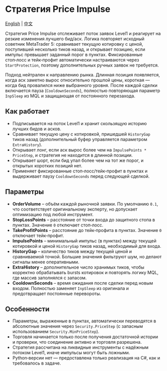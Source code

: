 # Стратегия Price Impulse
[English](README.md) | [中文](README_cn.md)

Стратегия Price Impulse отслеживает поток заявок Level1 и реагирует на резкие изменения лучшего бид/аск. Логика повторяет исходный советник MetaTrader 5: сравнивает текущую котировку с ценой, поступившей несколько тиков назад, и открывает позицию, если импульс превышает заданный порог в пунктах. Фиксированные стоп‑лосс и тейк‑профит автоматически настраиваются через `StartProtection`, поэтому дополнительных ручных заявок не требуется.

Подход нейтрален к направлению рынка. Длинная позиция появляется, когда аск заметно вырос относительно прошлой цены, короткая — когда бид провалился ниже выбранного уровня. После каждой сделки включается пауза (`CooldownSeconds`), полностью повторяющая параметр `InpSleep` из MQL и защищающая от постоянного перезахода.

## Как работает

- Подписывается на поток Level1 и хранит скользящую историю лучших бидов и асков.
- Сравнивает текущую цену с котировкой, пришедшей `HistoryGap` тиков назад (дополнительный буфер управляется параметром `ExtraHistory`).
- Открывает лонг, если аск вырос более чем на `ImpulsePoints * PriceStep`, и стратегия не находится в длинной позиции.
- Открывает шорт, если бид упал более чем на тот же порог, и открытых коротких позиций нет.
- Применяет фиксированные стоп‑лосс/тейк‑профит в пунктах и выдерживает паузу `CooldownSeconds` перед следующей сделкой.

## Параметры

- **OrderVolume** – объём каждой рыночной заявки. По умолчанию `0.1`, что соответствует оригинальному эксперту, но допускает оптимизацию под любой инструмент.
- **StopLossPoints** – расстояние от точки входа до защитного стопа в пунктах. Значение `0` отключает стоп‑лосс.
- **TakeProfitPoints** – расстояние до тейк‑профита в пунктах. Значение `0` отключает тейк‑профит.
- **ImpulsePoints** – минимальный импульс (в пунктах) между текущей котировкой и ценой `HistoryGap` тиков назад, необходимый для входа.
- **HistoryGap** – количество тиков между текущей ценой и сравниваемой точкой. Большие значения фильтруют шум, но делают сигналы менее оперативными.
- **ExtraHistory** – дополнительное число хранимых тиков, чтобы корректно обрабатывать bursts котировок и повторять логику MQL, где массив заполнялся с запасом.
- **CooldownSeconds** – время ожидания после сделки перед новым входом. Полностью заменяет `InpSleep` из оригинала и предотвращает постоянные перевороты.

## Особенности

- Параметры, выраженные в пунктах, автоматически переводятся в абсолютные значения через `Security.PriceStep` (с запасным использованием `Security.MinPriceStep`).
- Торговля начинается только после получения достаточной истории и проверки, что соединение активно и торговля разрешена.
- Стратегия рассчитана на ликвидные инструменты с надёжным потоком Level1, иначе импульсы могут быть ложными.
- Python‑версии нет — предоставлена только реализация на C#, как и требовалось в задаче.
